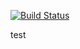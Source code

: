 [![Build Status](https://travis-ci.org/OriginQ/QPanda-SDK.svg?branch=master)](https://travis-ci.org/OriginQ/QPanda-SDK)

test
